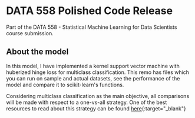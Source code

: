 # DATA 558 Polished Code Release

Part of the DATA 558 - Statistical Machine Learning for Data Scientists course submission.

## About the model
In this model, I have implemented a kernel support vector machine with huberized hinge loss for multiclass classification. This remo has files which you can run on sample and actual datasets, see the performance of the model and compare it to scikit-learn's functions.

Considering multiclass classification as the main objective, all comparisons will be made with respect to a one-vs-all strategy. One of the best resources to read about this strategy can be found [here](http://www.mit.edu/~9.520/spring09/Classes/multiclass.pdf){:target="_blank"}
